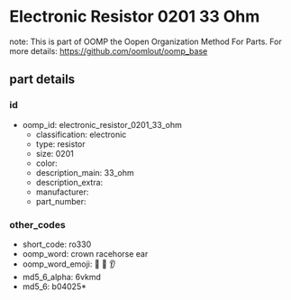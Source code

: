 # Electronic Resistor 0201 33 Ohm  

note: This is part of OOMP the Oopen Organization Method For Parts. For more details: https://github.com/oomlout/oomp_base

##  part details





### id
* oomp_id: electronic_resistor_0201_33_ohm
  * classification: electronic
  * type: resistor
  * size: 0201
  * color: 
  * description_main: 33_ohm
  * description_extra: 
  * manufacturer: 
  * part_number: 

### other_codes
* short_code: ro330
* oomp_word: crown racehorse ear
* oomp_word_emoji: :crown: :racehorse: :ear:
* md5_6_alpha: 6vkmd
* md5_6: b04025* 